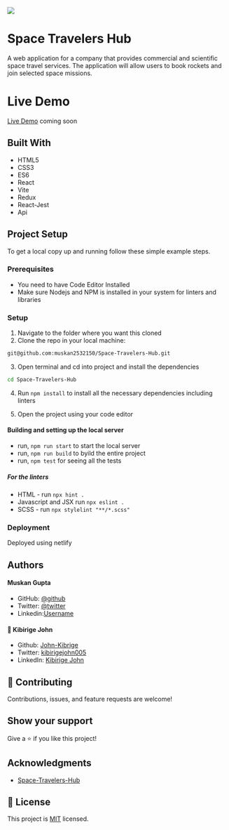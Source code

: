 ![](https://img.shields.io/badge/Microverse-blueviolet)

# Space Travelers Hub
A web application for a company that provides commercial and scientific space travel services. The application will allow users to book rockets and join selected space missions.

# Live Demo
[Live Demo]() coming soon

## Built With
- HTML5
- CSS3
- ES6
- React
- Vite
- Redux
- React-Jest 
- Api

## Project Setup
To get a local copy up and running follow these simple example steps.

### Prerequisites

- You need to have Code Editor Installed
- Make sure Nodejs and NPM is installed in your system for linters and libraries

### Setup
1. Navigate to the folder where you want this cloned
2. Clone the repo in your local machine:
```bash
git@github.com:muskan2532150/Space-Travelers-Hub.git
```
3. Open terminal and cd into project and install the dependencies
```bash
cd Space-Travelers-Hub

```

4. Run ```npm install``` to install all the necessary dependencies including linters

5. Open the project using your code editor

#### Building and setting up the local server
- run, ```npm run start``` to start the local server
- run, ```npm run build``` to byild the entire project
- run, ```npm test``` for seeing all the tests
##### For the linters 
- HTML - run ```npx hint .```
- Javascript and JSX run ```npx eslint .```
- SCSS - run ```npx stylelint "**/*.scss"```

### Deployment 
Deployed using netlify

## Authors

#### **Muskan Gupta**

- GitHub: [@github](https://github.com/muskan2532150)
- Twitter: [@twitter](muskan2532150)
- Linkedin:[Username](https://www.linkedin.com/in/muskan-gupta-869165225/)

#### 👤 **Kibirige John**

- Github: [John-Kibrige](https://github.com/John-Kibirige)
- Twitter: [kibirigejohn005](https://twitter.com/kibirigejohn005)
- LinkedIn: [Kibirige John](https://www.linkedin.com/in/kibirigejohn005/)


## 🤝 Contributing

Contributions, issues, and feature requests are welcome!

## Show your support

Give a ⭐️ if you like this project!

## Acknowledgments
- [Space-Travelers-Hub](https://github.com/microverseinc/curriculum-react-redux/blob/main/group-project/project_space_travelers_hub.md)


## 📝 License

This project is [MIT](./MIT.md) licensed.
